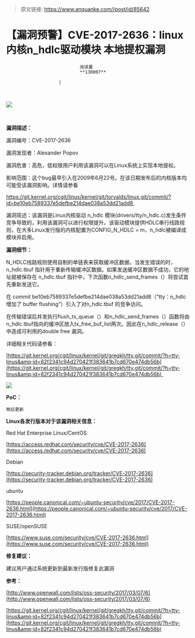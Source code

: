 > 原文链接: https://www.anquanke.com//post/id/85642 


# 【漏洞预警】CVE-2017-2636：linux 内核n_hdlc驱动模块 本地提权漏洞


                                阅读量   
                                **130007**
                            
                        |
                        
                                                                                    



<br>

[![](https://p0.ssl.qhimg.com/t0130ee55ed19cc7735.jpg)](https://p0.ssl.qhimg.com/t0130ee55ed19cc7735.jpg)

<br>

**漏洞描述：**



漏洞编号：CVE-2017-2636

漏洞发现者：Alexander Popov

漏洞危害：高危，低权限用户利用该漏洞可以在Linux系统上实现本地提权。

影响范围：这个bug最早引入在2009年6月22号。在该日期发布后的内核版本均可能受该漏洞影响。详情请参看

https://git.kernel.org/cgit/linux/kernel/git/torvalds/linux.git/commit/?id=be10eb7589337e5defbe214dae038a53dd21add8 

漏洞简述：该漏洞是Linux内核驱动 n_hdlc 模块(drivers/tty/n_hdlc.c)发生条件竞争导致的，利用该漏洞可以进行权限提升。该驱动模块提供HDLC串行线路规则，在大多Linux发行版的内核配置为CONFIG_N_HDLC = m，n_hdlc被编译成模块并启用。





**漏洞细节：**



N_HDLC线路规则使用自制的单链表来获取缓冲区数据，当发生错误的时，n_hdlc.tbuf 指针用于重新传输缓冲区数据。如果发送缓冲区数据不成功，它的地址就被保存在 n_hdlc.tbuf 指针中，下次函数n_hdlc_send_frames（）将尝试首先重新发送它。

在 commit be10eb7589337e5defbe214dae038a53dd21add8（“tty：n_hdlc 增加了 buffer flushing“）引入了对n_hdlc.tbuf 的竞争访问。

在传输错误后并发执行flush_tx_queue（）和n_hdlc_send_frames（）函数将由n_hdlc.tbuf指向的缓冲区放入tx_free_buf_list两次。因此在n_hdlc_release（）中造成可利用的double free 漏洞。

详细相关代码请参看：

[https://git.kernel.org/cgit/linux/kernel/git/gregkh/tty.git/commit/?h=tty-linus&amp;id=82f2341c94d270421f383641b7cd670e474db56b](https://git.kernel.org/cgit/linux/kernel/git/gregkh/tty.git/commit/?h=tty-linus&amp;id=82f2341c94d270421f383641b7cd670e474db56b) 

[![](https://p2.ssl.qhimg.com/t0196b531e7d335d272.jpg)](https://p2.ssl.qhimg.com/t0196b531e7d335d272.jpg)







**PoC：**



```
稍后更新
```





**Linux各发行版本对于该漏洞相关信息：**



Red Hat Enterprise Linux/CentOS

[https://access.redhat.com/security/cve/CVE-2017-2636](https://access.redhat.com/security/cve/CVE-2017-2636) 



Debian

[https://security-tracker.debian.org/tracker/CVE-2017-2636](https://security-tracker.debian.org/tracker/CVE-2017-2636) 



ubuntu

[https://people.canonical.com/~ubuntu-security/cve/2017/CVE-2017-2636.html](https://people.canonical.com/~ubuntu-security/cve/2017/CVE-2017-2636.html) 



SUSE/openSUSE

[https://www.suse.com/security/cve/CVE-2017-2636.html](https://www.suse.com/security/cve/CVE-2017-2636.html) 





**修复建议：**



建议用户通过系统更新到最新发行版修复此漏洞



**参考：**



[http://www.openwall.com/lists/oss-security/2017/03/07/6](http://www.openwall.com/lists/oss-security/2017/03/07/6)

[https://git.kernel.org/cgit/linux/kernel/git/gregkh/tty.git/commit/?h=tty-linus&amp;id=82f2341c94d270421f383641b7cd670e474db56b](https://git.kernel.org/cgit/linux/kernel/git/gregkh/tty.git/commit/?h=tty-linus&amp;id=82f2341c94d270421f383641b7cd670e474db56b)



